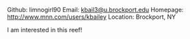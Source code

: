 Github:   limnogirl90
Email:    kbail3@u.brockport.edu
Homepage: http://www.mnn.com/users/kbailey
Location: Brockport, NY

I am interested in this reef!
